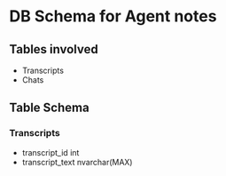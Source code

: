 # DB Schema for Agent notes

## Tables involved

- Transcripts
- Chats

## Table Schema

### Transcripts

- transcript_id int
- transcript_text nvarchar(MAX)